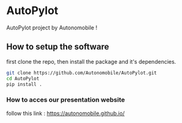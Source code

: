 # AutoPylot
AutoPylot project by Autonomobile !

## How to setup the software

first clone the repo, then install the package and it's dependencies.
```bash
git clone https://github.com/Autonomobile/AutoPylot.git
cd AutoPylot
pip install .
```
### How to acces our presentation website

follow this link :
https://autonomobile.github.io/
